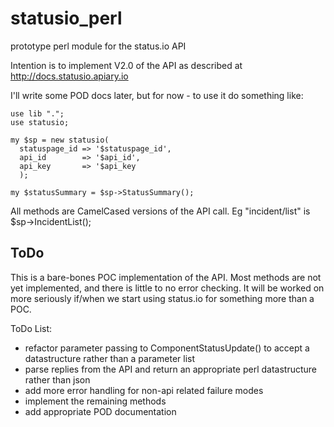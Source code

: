 # statusio_perl
prototype perl module for the status.io API

Intention is to implement V2.0 of the API as described at http://docs.statusio.apiary.io

I'll write some POD docs later, but for now - to use it do something like:
```
use lib ".";
use statusio;

my $sp = new statusio(
  statuspage_id => '$statuspage_id',
  api_id        => '$api_id',
  api_key       => '$api_key
  );

my $statusSummary = $sp->StatusSummary();
```

All methods are CamelCased versions of the API call.  Eg "incident/list" is $sp->IncidentList();

## ToDo
This is a bare-bones POC implementation of the API.  Most methods are not yet implemented, and there is little to no error checking.  It will be worked on more seriously if/when we start using status.io for something more than a POC.

ToDo List:
* refactor parameter passing to ComponentStatusUpdate() to accept a datastructure rather than a parameter list
* parse replies from the API and return an appropriate perl datastructure rather than json
* add more error handling for non-api related failure modes
* implement the remaining methods
* add appropriate POD documentation
